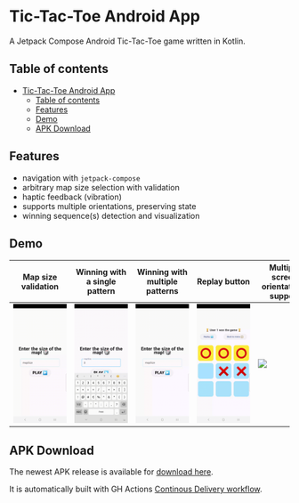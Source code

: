 # Tic-Tac-Toe Android App

A Jetpack Compose Android Tic-Tac-Toe game written in Kotlin.

## Table of contents

- [Tic-Tac-Toe Android App](#tic-tac-toe-android-app)
  - [Table of contents](#table-of-contents)
  - [Features](#features)
  - [Demo](#demo)
  - [APK Download](#apk-download)



## Features

- navigation with `jetpack-compose`
- arbitrary map size selection with validation
- haptic feedback (vibration)
- supports multiple orientations, preserving state
- winning sequence(s) detection and visualization

## Demo

| <div style="width:10vw">Map size validation</div> | <div style="width:10vw">Winning with a single pattern</div> | <div style="width:10vw">Winning with multiple patterns</div> | <div style="width:10vw">Replay button</div> | <div style="width:10vw">Multiple screen orientations support</div> |
| ------------------------------------------------- | ----------------------------------------------------------- | ------------------------------------------------------------ | ------------------------------------------- | ------------------------------------------------------------------ |
| <img src="./images/mapsize_validation.gif">       | <img src="./images/winning_map_3x3.gif">                    | <img src="./images/multiple_wins_map_5x5.gif">               | <img src="./images/replay_and_a_draw.gif">  | <img src="./images/orientation_change.gif">                        |

## APK Download

The newest APK release is available for [download here](https://github.com/Xintre/TicTacToe/releases).

It is automatically built with GH Actions [Continous Delivery workflow](./.github/workflows/cd.yml).
